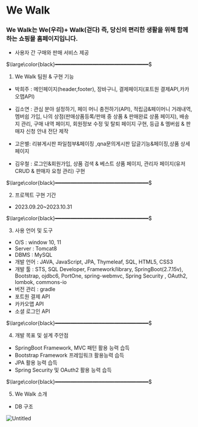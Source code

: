 # We Walk

### We Walk는 We(우리)+ Walk(걷다) 즉, 당신의 편리한 생활을 위해 함께하는    쇼핑몰 홈페이지입니다.

- 사용자 간 구매와 판매 서비스 제공

$\large\color{black}━━━━━━━━━━━━━━━━━━━━━━━━━━━━━━$

1. We Walk 팀원 & 구현 기능

- 박희주 : 메인페이지(header,footer), 장바구니, 결제페이지(포트원 결제API,카카오맵API)
- 김소연 : 관심 분야 설정하기, 페이 머니 충전하기(API), 적립금&페이머니 거래내역, 멤버쉽 가입,
           나의 상점(판매상품등록/판매 중 상품 & 판매완료 상품 페이지), 배송지 관리, 구매 내역 
           페이지, 회원정보 수정 및 탈퇴 페이지 구현, 등급 & 멤버쉽 & 판매자 신청 안내 전단 제작

- 고은별: 리뷰게시판 파일첨부&페이징 ,qna문의게시판 답글기능&페이징,상품 상세 페이지
- 김우철 : 로그인&회원가입, 상품 검색 & 베스트 상품 페이지, 관리자 페이지(유저 CRUD & 판매자 요청 관리) 구현

$\large\color{black}━━━━━━━━━━━━━━━━━━━━━━━━━━━━━━$

2. 프로젝트 구현 기간

- 2023.09.20~2023.10.31

$\large\color{black}━━━━━━━━━━━━━━━━━━━━━━━━━━━━━━$

3. 사용 언어 및 도구

- O/S : window 10, 11
- Server : Tomcat8
- DBMS : MySQL
- 개발 언어 : JAVA, JavaScript, JPA, Thymeleaf, SQL, HTML5, CSS3
- 개발 툴 : STS, SQL Developer, Framework/library, SpringBoot(2.7.15v), Bootstrap, ojdbc6, PortOne, spring-webmvc, Spring Security , OAuth2, lombok, commons-io
- 버전 관리 : gradle
- 포트원 결제 API
- 카카오맵 API
- 소셜 로그인 API

$\large\color{black}━━━━━━━━━━━━━━━━━━━━━━━━━━━━━━$

4. 개발 목표 및 설계 주안점

- SpringBoot Framework, MVC 패턴 활용 능력 습득
- Bootstrap Framework 프레임워크 활용능력 습득
- JPA 활용 능력 습득
- Spring Security 및 OAuth2 활용 능력 습득

$\large\color{black}━━━━━━━━━━━━━━━━━━━━━━━━━━━━━━$

5. We Walk 소개

- DB 구조

![Untitled](We%20Walk%2019090597dcb74d169c908fe5903d3f28/Untitled.png)
